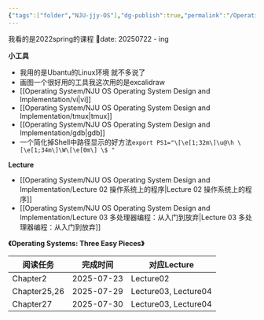```yaml
---
{"tags":["folder","NJU-jjy-OS"],"dg-publish":true,"permalink":"/Operating System/NJU OS Operating System Design and Implementation/NJU OS Operating System Design and Implementation/","dgPassFrontmatter":true,"noteIcon":"","created":"2025-02-08T15:22:57.470+08:00","updated":"2025-08-01T18:55:26.509+08:00"}
---
```


我看的是2022spring的课程
📅date: 20250722 - ing

**小工具**
- 我用的是Ubantu的Linux环境 就不多说了
- 画图一个很好用的工具我这次用的是excalidraw
- [[Operating System/NJU OS Operating System Design and Implementation/vi\|vi]]
- [[Operating System/NJU OS Operating System Design and Implementation/tmux\|tmux]]
- [[Operating System/NJU OS Operating System Design and Implementation/gdb\|gdb]]
- 一个简化掉Shell中路径显示的好方法`export PS1="\[\e[1;32m\]\u@\h \[\e[1;34m\]\W\[\e[0m\] \$ "`

**Lecture**
- [[Operating System/NJU OS Operating System Design and Implementation/Lecture 02 操作系统上的程序\|Lecture 02 操作系统上的程序]]
- [[Operating System/NJU OS Operating System Design and Implementation/Lecture 03 多处理器编程：从入门到放弃\|Lecture 03 多处理器编程：从入门到放弃]]

**《Operating Systems: Three Easy Pieces》**

| 阅读任务         | 完成时间       | 对应Lecture            |
| ------------ | ---------- | -------------------- |
| Chapter2     | 2025-07-23 | Lecture02            |
| Chapter25,26 | 2025-07-29 | Lecture03, Lecture04 |
| Chapter27    | 2025-07-30 | Lecture03, Lecture04 |





